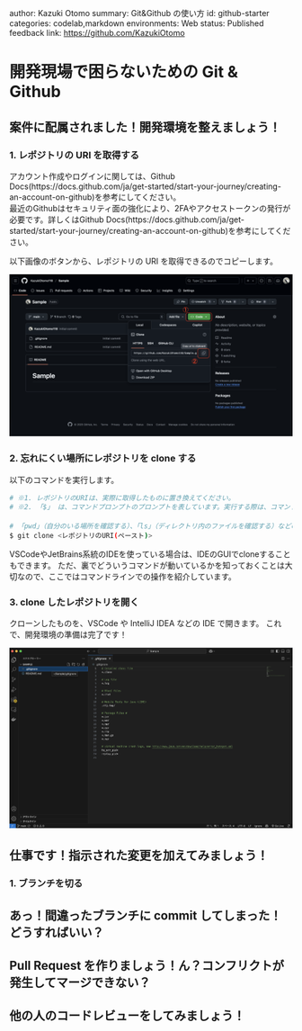 author: Kazuki Otomo
summary: Git&Github の使い方
id: github-starter
categories: codelab,markdown
environments: Web
status: Published
feedback link: https://github.com/KazukiOtomo

# 開発現場で困らないための Git & Github

## 案件に配属されました！開発環境を整えましょう！

### 1. レポジトリの URI を取得する

<aside class="negative">
アカウント作成やログインに関しては、Github Docs(https://docs.github.com/ja/get-started/start-your-journey/creating-an-account-on-github)を参考にしてください。
</aside>

<aside class="negative">
最近のGithubはセキュリティ面の強化により、2FAやアクセストークンの発行が必要です。詳しくはGithub Docs(https://docs.github.com/ja/get-started/start-your-journey/creating-an-account-on-github)を参考にしてください。
</aside>

以下画像のボタンから、レポジトリの URI を取得できるのでコピーします。

![レポジトリのURIを取得](png/github1.png)

### 2. **忘れにくい場所**にレポジトリを clone する

以下のコマンドを実行します。

```sh
# ※1. レポジトリのURIは、実際に取得したものに置き換えてください。
# ※2. 「$」 は、コマンドプロンプトのプロンプトを表しています。実行する際は、コマンドプロンプトのプロンプトは入力しないでください。

# 「pwd」（自分のいる場所を確認する）、「ls」（ディレクトリ内のファイルを確認する）などのコマンドを使って、cloneする場所を確認してください。
$ git clone <レポジトリのURI(ペースト)>
```

<aside class="negative">
VSCodeやJetBrains系統のIDEを使っている場合は、IDEのGUIでcloneすることもできます。
ただ、裏でどういうコマンドが動いているかを知っておくことは大切なので、ここではコマンドラインでの操作を紹介しています。
</aside>

### 3. clone したレポジトリを開く

クローンしたものを、VSCode や IntelliJ IDEA などの IDE で開きます。
これで、開発環境の準備は完了です！

![クローンしたものを開く](png/github2.png)

## 仕事です！指示された変更を加えてみましょう！

### 1. ブランチを切る

## あっ！間違ったブランチに commit してしまった！どうすればいい？

## Pull Request を作りましょう！ん？コンフリクトが発生してマージできない？

## 他の人のコードレビューをしてみましょう！
